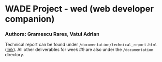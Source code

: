 # WADE Project - wed (web developer companion)

### Authors: Gramescu Rares, Vatui Adrian

Technical report can be found under `/documentation/technical_report.html` ([link](./documentation/technical_report.html)). All other deliverables for week #9 are also under the `/documentation` directory.